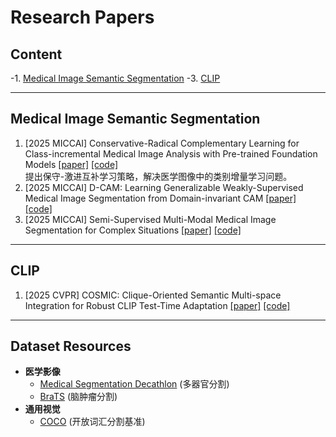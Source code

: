 # Research Papers

## Content
-1. [Medical Image Semantic Segmentation](#medical-image-semantic-segmentation)
-3. [CLIP](#clip)

---

<a id="medical-image-semantic-segmentation"></a>
## Medical Image Semantic Segmentation
1. [2025 MICCAI] Conservative-Radical Complementary Learning for Class-incremental Medical Image Analysis with Pre-trained Foundation Models  [[paper]](待补充) [[code]](待补充)  
   提出保守-激进互补学习策略，解决医学图像中的类别增量学习问题。
2. [2025 MICCAI] D-CAM: Learning Generalizable Weakly-Supervised Medical Image Segmentation from Domain-invariant CAM  [[paper]](待补充) [[code]](待补充)  
3. [2025 MICCAI] Semi-Supervised Multi-Modal Medical Image Segmentation for Complex Situations  [[paper]](待补充) [[code]](待补充)  
   
---

<a id="clip"></a>
## CLIP
1. [2025 CVPR] COSMIC: Clique-Oriented Semantic Multi-space Integration for Robust CLIP Test-Time Adaptation  [[paper]](待补充) [[code]](待补充)  
   
---
## Dataset Resources
- **医学影像**  
  - [Medical Segmentation Decathlon](http://medicaldecathlon.com/) (多器官分割)  
  - [BraTS](https://www.med.upenn.edu/cbica/brats/) (脑肿瘤分割)  
- **通用视觉**  
  - [COCO](https://cocodataset.org) (开放词汇分割基准)
